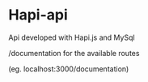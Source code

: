 # Hapi-api
Api developed with Hapi.js and MySql

/documentation for the available routes 

(eg. localhost:3000/documentation)
